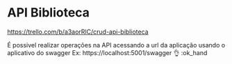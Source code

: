 #  API Biblioteca
https://trello.com/b/a3aorRlC/crud-api-biblioteca

É possivel realizar operações na API acessando a url da aplicação usando o aplicativo do swagger
Ex: https://localhost:5001/swagger
:ok_hand:
:ok_hand
